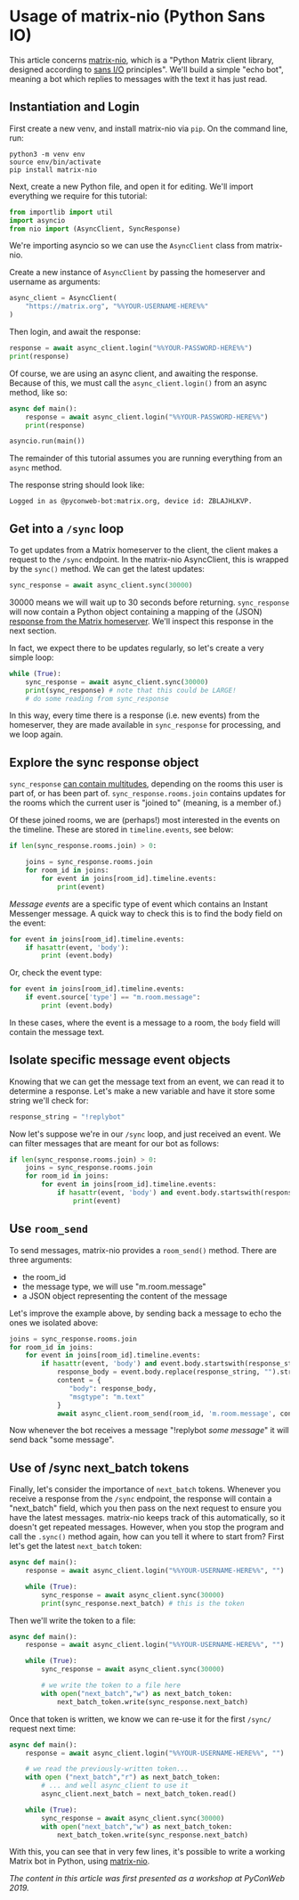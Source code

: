 # Usage of matrix-nio (Python Sans IO)

This article concerns [matrix-nio](https://github.com/poljar/matrix-nio), which is a "Python Matrix client library, designed according to [sans I/O](http://sans-io.readthedocs.io/) principles". We'll build a simple "echo bot", meaning a bot which replies to messages with the text it has just read.

## Instantiation and Login

First create a new venv, and install matrix-nio via `pip`. On the command line, run:

```unix
python3 -m venv env
source env/bin/activate
pip install matrix-nio
```

Next, create a new Python file, and open it for editing. We'll import everything we require for this tutorial:

```python
from importlib import util
import asyncio
from nio import (AsyncClient, SyncResponse)
```

We're importing asyncio so we can use the `AsyncClient` class from matrix-nio.

Create a new instance of `AsyncClient` by passing the homeserver and username as arguments:

```python
async_client = AsyncClient(
    "https://matrix.org", "%%YOUR-USERNAME-HERE%%"
)
```

Then login, and await the response:

```python
response = await async_client.login("%%YOUR-PASSWORD-HERE%%")
print(response)
```

Of course, we are using an async client, and awaiting the response. Because of this, we must call the `async_client.login()` from an async method, like so:

```python
async def main():
    response = await async_client.login("%%YOUR-PASSWORD-HERE%%")
    print(response)

asyncio.run(main())
```

The remainder of this tutorial assumes you are running everything from an `async` method.

The response string should look like:

```unix
Logged in as @pyconweb-bot:matrix.org, device id: ZBLAJHLKVP.
```

## Get into a `/sync` loop

To get updates from a Matrix homeserver to the client, the client makes a request to the `/sync` endpoint. In the matrix-nio AsyncClient, this is wrapped by the `sync()` method. We can get the latest updates:

```python
sync_response = await async_client.sync(30000)
```

30000 means we will wait up to 30 seconds before returning. `sync_response` will now contain a Python object containing a mapping of the (JSON) [response from the Matrix homeserver](https://matrix.org/docs/spec/client_server/latest#get-matrix-client-r0-sync). We'll inspect this response in the next section.

In fact, we expect there to be updates regularly, so let's create a very simple loop:

```python
while (True):
    sync_response = await async_client.sync(30000)
    print(sync_response) # note that this could be LARGE!
    # do some reading from sync_response
```

In this way, every time there is a response (i.e. new events) from the homeserver, they are made available in `sync_response` for processing, and we loop again.

## Explore the sync response object

`sync_response` [can contain multitudes](https://matrix.org/docs/spec/client_server/latest#get-matrix-client-r0-sync), depending on the rooms this user is part of, or has been part of. `sync_response.rooms.join` contains updates for the rooms which the current user is "joined to" (meaning, is a member of.)

Of these joined rooms, we are (perhaps!) most interested in the events on the timeline. These are stored in `timeline.events`, see below:

```python
if len(sync_response.rooms.join) > 0:

    joins = sync_response.rooms.join
    for room_id in joins:
        for event in joins[room_id].timeline.events:
            print(event)
```

*Message events* are a specific type of event which contains an Instant Messenger message. A quick way to check this is to find the body field on the event:

```python
for event in joins[room_id].timeline.events:
    if hasattr(event, 'body'):
        print (event.body)
```

Or, check the event type:

```python
for event in joins[room_id].timeline.events:
    if event.source['type'] == "m.room.message":
        print (event.body)
```

In these cases, where the event is a message to a room, the `body` field will contain the message text.

## Isolate specific message event objects

Knowing that we can get the message text from an event, we can read it to determine a response. Let's make a new variable and have it store some string we'll check for:

```python
response_string = "!replybot"
```

Now let's suppose we're in our `/sync` loop, and just received an event. We can filter messages that are meant for our bot as follows:

```python
if len(sync_response.rooms.join) > 0:
    joins = sync_response.rooms.join
    for room_id in joins:
        for event in joins[room_id].timeline.events:
            if hasattr(event, 'body') and event.body.startswith(response_string):
                print(event)
```

## Use `room_send`

To send messages, matrix-nio provides a `room_send()` method. There are three arguments:

* the room_id
* the message type, we will use "m.room.message"
* a JSON object representing the content of the message

Let's improve the example above, by sending back a message to echo the ones we isolated above:

```python
joins = sync_response.rooms.join
for room_id in joins:
    for event in joins[room_id].timeline.events:
        if hasattr(event, 'body') and event.body.startswith(response_string):
            response_body = event.body.replace(response_string, "").strip()
            content = {
               "body": response_body,
               "msgtype": "m.text"
            }
            await async_client.room_send(room_id, 'm.room.message', content)
```

Now whenever the bot receives a message "!replybot *some message*" it will send back "some message".

## Use of /sync next_batch tokens

Finally, let's consider the importance of `next_batch` tokens. Whenever you receive a response from the `/sync` endpoint, the response will contain a "next_batch" field, which you then pass on the next request to ensure you have the latest messages. matrix-nio keeps track of this automatically, so it doesn't get repeated messages. However, when you stop the program and call the `.sync()` method again, how can you tell it where to start from? First let's get the latest `next_batch` token:

```python
async def main():
    response = await async_client.login("%%YOUR-USERNAME-HERE%%", "")

    while (True):
        sync_response = await async_client.sync(30000)
        print(sync_response.next_batch) # this is the token
```

Then we'll write the token to a file:

```python
async def main():
    response = await async_client.login("%%YOUR-USERNAME-HERE%%", "")

    while (True):
        sync_response = await async_client.sync(30000)

        # we write the token to a file here
        with open("next_batch","w") as next_batch_token:
            next_batch_token.write(sync_response.next_batch)
```

Once that token is written, we know we can re-use it for the first `/sync/` request next time:

```python
async def main():
    response = await async_client.login("%%YOUR-USERNAME-HERE%%", "")

    # we read the previously-written token...
    with open ("next_batch","r") as next_batch_token:
        # ... and well async_client to use it
        async_client.next_batch = next_batch_token.read()

    while (True):
        sync_response = await async_client.sync(30000)
        with open("next_batch","w") as next_batch_token:
            next_batch_token.write(sync_response.next_batch)
```

With this, you can see that in very few lines, it's possible to write a working Matrix bot in Python, using [matrix-nio](https://github.com/poljar/matrix-nio).

*The content in this article was first presented as a workshop at PyConWeb 2019.*
